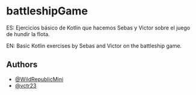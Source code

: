 
# battleshipGame

ES: Ejercicios básico de Kotlin que hacemos Sebas y Victor sobre el juego de hundir la flota.

EN: Basic Kotlin exercises by Sebas and Victor on the battleship game.


## Authors

- [@WildRepublicMini](https://github.com/WildRepublicMini)
- [@vctr23](https://github.com/vctr23)


